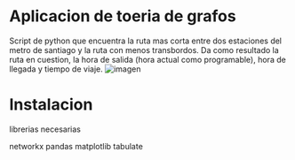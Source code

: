 # Aplicacion de toeria de grafos

Script de python que encuentra la ruta mas corta entre dos estaciones del metro de santiago y la ruta con menos transbordos. Da como resultado la ruta en cuestion, la hora de salida (hora actual como programable), hora de llegada y tiempo de viaje. 
![imagen](https://github.com/user-attachments/assets/ac6ccb5c-9c5a-4068-a6bc-a43a1f6c3cf5)

# Instalacion 

librerias necesarias

networkx
pandas
matplotlib
tabulate
